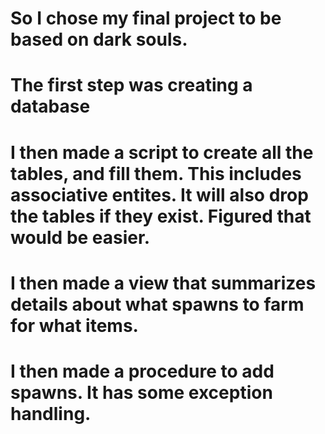 # So I chose my final project to be based on dark souls.
# The first step was creating a database
# I then made a script to create all the tables, and fill them. This includes associative entites. It will also drop the tables if they exist. Figured that would be easier.
# I then made a view that summarizes details about what spawns to farm for what items.
# I then made a procedure to add spawns. It has some exception handling.
